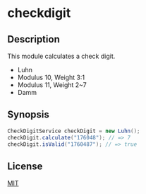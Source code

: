 # checkdigit

## Description

This module calculates a check digit.

- Luhn
- Modulus 10, Weight 3:1
- Modulus 11, Weight 2~7
- Damm

## Synopsis

```java
CheckDigitService checkDigit = new Luhn();
checkDigit.calculate("176048"); // => 7
checkDigit.isValid("1760487"); // => true
```

## License

[MIT](/LICENSE)

